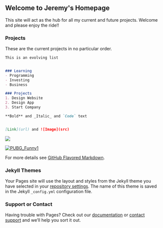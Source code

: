 ## Welcome to Jeremy's Homepage

This site will act as the hub for all my current and future projects. Welcome and please enjoy the ride!!

### Projects

These are the current projects in no particular order.

```markdown
This is an evolving list


### Learning
- Programming
- Investing
- Business

### Projects
1. Design Website
2. Design App
3. Start Company

**Bold** and _Italic_ and `Code` text


[Link](url) and ![Image](src)
```

![](https://media.giphy.com/media/3ohhwAwGwsVdTFOLuw/source.gif)

[![PUBG_Funny1](https://Inebriatedsoul.github.io/PUBG_funny.gif)](https://www.pubg.com/)


For more details see [GitHub Flavored Markdown](https://guides.github.com/features/mastering-markdown/).

### Jekyll Themes

Your Pages site will use the layout and styles from the Jekyll theme you have selected in your [repository settings](https://github.com/Inebriatedsoul/Inebriatedsoul.github.io/settings). The name of this theme is saved in the Jekyll `_config.yml` configuration file.

### Support or Contact

Having trouble with Pages? Check out our [documentation](https://help.github.com/categories/github-pages-basics/) or [contact support](https://github.com/contact) and we’ll help you sort it out.
